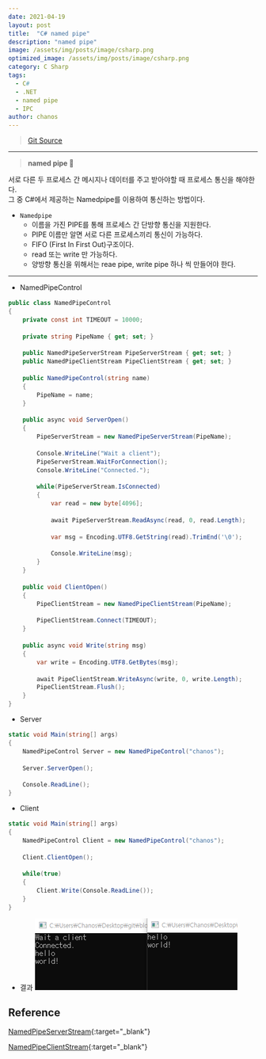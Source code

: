 ```yaml
---
date: 2021-04-19
layout: post
title:  "C# named pipe"
description: "named pipe"
image: /assets/img/posts/image/csharp.png
optimized_image: /assets/img/posts/image/csharp.png
category: C Sharp
tags:
  - C#
  - .NET
  - named pipe
  - IPC
author: chanos
---
```

>[Git Source](https://github.com/chanos-dev/blogcode/tree/master/21-0419)

---

> <b> named pipe </b> 🧷

서로 다른 두 프로세스 간 메시지나 데이터를 주고 받아야할 때 프로세스 통신을 해야한다.  
그 중 C#에서 제공하는 Namedpipe를 이용하여 통신하는 방법이다.

- `Namedpipe`
    - 이름을 가진 PIPE를 통해 프로세스 간 단방향 통신을 지원한다.
    - PIPE 이름만 알면 서로 다른 프로세스끼리 통신이 가능하다.
    - FIFO (First In First Out)구조이다.
    - read 또는 write 만 가능하다.
    - 양방향 통신을 위해서는 reae pipe, write pipe 하나 씩 만들어야 한다.

---

- NamedPipeControl
```c#
public class NamedPipeControl
{
    private const int TIMEOUT = 10000;

    private string PipeName { get; set; }

    public NamedPipeServerStream PipeServerStream { get; set; }
    public NamedPipeClientStream PipeClientStream { get; set; }

    public NamedPipeControl(string name)
    {
        PipeName = name;
    }

    public async void ServerOpen()
    {
        PipeServerStream = new NamedPipeServerStream(PipeName);

        Console.WriteLine("Wait a client");
        PipeServerStream.WaitForConnection();
        Console.WriteLine("Connected.");

        while(PipeServerStream.IsConnected)
        {
            var read = new byte[4096]; 

            await PipeServerStream.ReadAsync(read, 0, read.Length);

            var msg = Encoding.UTF8.GetString(read).TrimEnd('\0');

            Console.WriteLine(msg);
        }
    }

    public void ClientOpen()
    {
        PipeClientStream = new NamedPipeClientStream(PipeName);

        PipeClientStream.Connect(TIMEOUT);
    }

    public async void Write(string msg)
    {
        var write = Encoding.UTF8.GetBytes(msg);

        await PipeClientStream.WriteAsync(write, 0, write.Length);
        PipeClientStream.Flush();
    }
}
```

- Server
```c#
static void Main(string[] args)
{
    NamedPipeControl Server = new NamedPipeControl("chanos");

    Server.ServerOpen();

    Console.ReadLine();
}
```

- Client
```c#
static void Main(string[] args)
{
    NamedPipeControl Client = new NamedPipeControl("chanos");

    Client.ClientOpen();

    while(true)
    {
        Client.Write(Console.ReadLine());
    }
}
```

- 결과
![result.png](/assets/img/posts/2021-04-19/result.png)

## Reference

[NamedPipeServerStream](https://docs.microsoft.com/ko-kr/dotnet/api/system.io.pipes.namedpipeserverstream?view=net-5.0){:target="_blank"}

[NamedPipeClientStream](https://docs.microsoft.com/ko-kr/dotnet/api/system.io.pipes.namedpipeclientstream?view=net-5.0){:target="_blank"}